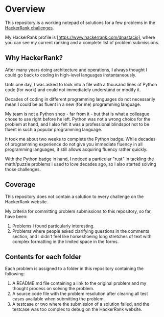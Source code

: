 # Overview

This repository is a working notepad of solutions for a few problems in the [HackerRank challenges](https://www.hackerrank.com/challenges).

My HackerRank profile is [https://www.hackerrank.com/dnastacio], where you can see my current ranking and a complete list of problem submissions.

## Why HackerRank?

After many years doing architecture and operations, I always thought I could go back to coding in high-level languages instantaneously.

Until one day, I was asked to look into a file with a thousand lines of Python code (for work) and could not immediately understand or modify it.

Decades of coding in different programming languages do not necessarily mean I could be as fluent in a new (for me) programming language.

My team is not a Python shop - far from it - but that is what a colleague chose to use right before he left. Python was not a wrong choice for the problem at hand, and I also felt it was a professional blindspot not to be fluent in such a popular programming language.

It took me about two weeks to complete the Python badge. While decades of programming experience do not give you immediate fluency in all programming languages, it still allows acquiring fluency rather quickly.

With the Python badge in hand, I noticed a particular "rust" in tackling the math/puzzle problems I used to love decades ago, so I also started solving those challenges.

## Coverage

This repository does not contain a solution to every challenge on the HackerRank website.

My criteria for committing problem submissions to this repository, so far, have been:

1. Problems I found particularly interesting.
2. Problems where people asked clarifying questions in the comments section, and I didn't feel like horseshoeing long stretches of text with complex formatting in the limited space in the forms.

## Contents for each folder

Each problem is assigned to a folder in this repository containing the following:

1. A README.md file containing a link to the original problem and my thought process on solving the problem.
2. A source code file with the problem resolution after clearing all test cases available when submitting the problem.
3. A testcase or two where the submission of a solution failed, and the testcase was too complex to debug on the HackerRank website.
